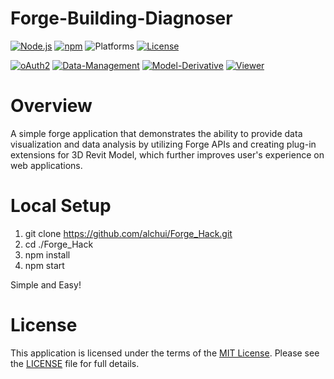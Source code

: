 # Forge-Building-Diagnoser

[![Node.js](https://img.shields.io/badge/Node.js-4.4.3-blue.svg)](https://nodejs.org/)
[![npm](https://img.shields.io/badge/npm-2.15.1-blue.svg)](https://www.npmjs.com/)
![Platforms](https://img.shields.io/badge/platform-windows%20%7C%20osx%20%7C%20linux-lightgray.svg)
[![License](http://img.shields.io/:license-mit-blue.svg)](http://opensource.org/licenses/MIT)

[![oAuth2](https://img.shields.io/badge/oAuth2-v1-green.svg)](http://forge.autodesk.com/)
[![Data-Management](https://img.shields.io/badge/Data%20Management-v1-green.svg)](http://forge.autodesk.com/)
[![Model-Derivative](https://img.shields.io/badge/Model%20Derivative-v2-green.svg)](http://forge.autodesk.com/)
[![Viewer](https://img.shields.io/badge/Viewer-v7-green.svg)](http://forge.autodesk.com/)

# Overview

A simple forge application that demonstrates the ability to provide data visualization and data analysis by utilizing Forge APIs and creating plug-in extensions for 3D Revit Model, which further improves user's experience on web applications.

# Local Setup

1. git clone https://github.com/alchui/Forge_Hack.git
2. cd ./Forge_Hack
3. npm install
4. npm start

Simple and Easy!

# License

This application is licensed under the terms of the [MIT License](http://opensource.org/licenses/MIT).
Please see the [LICENSE](LICENSE) file for full details.
